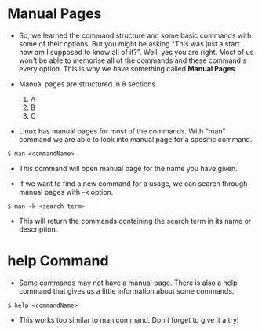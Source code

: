 
# Manual Pages
 * So, we learned the command structure and some basic commands with some of their options. But you might be asking "This was just a start how am I supposed to know all of it?". Well, yes you are right. Most of us won't be able to memorise all of the commands and these command's every option. This is why we have something called **Manual Pages**.

 * Manual pages are structured in 8 sections.
   1. A
   2. B
   3. C

 * Linux has manual pages for most of the commands. With "man" command we are able to look into manual page for a spesific command.

 ```
 $ man <commandName>
 ```
 * This command will open manual page for the name you have given.

 * If we want to find a new command for a usage, we can search through manual pages with -k option.
 ```
 $ man -k <search term>
 ```
 * This will return the commands containing the search term in its name or description.

 # help Command
 * Some commands may not have a manual page. There is also a help command that gives us a little information about some commands.
 ```
 $ help <commandName>
 ```
 * This works too similar to man command. Don't forget to give it a try!